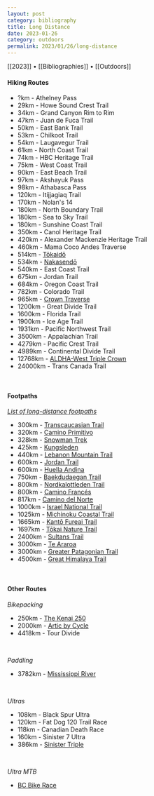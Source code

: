 ```yaml
---
layout: post
category: bibliography
title: Long Distance
date: 2023-01-26
category: outdoors
permalink: 2023/01/26/long-distance
---
```


[[2023]] • [[Bibliographies]] • [[Outdoors]]

#### Hiking Routes

* ?km - Athelney Pass
* 29km - Howe Sound Crest Trail
* 34km - Grand Canyon Rim to Rim
* 47km - Juan de Fuca Trail
* 50km - East Bank Trail
* 53km - Chilkoot Trail
* 54km - Laugavegur Trail
* 61km - North Coast Trail
* 74km - HBC Heritage Trail
* 75km - West Coast Trail
* 90km - East Beach Trail
* 97km - Akshayuk Pass
* 98km - Athabasca Pass
* 120km - Itijjagiaq Trail
* 170km - Nolan's 14
* 180km - North Boundary Trail
* 180km - Sea to Sky Trail
* 180km - Sunshine Coast Trail
* 350km - Canol Heritage Trail
* 420km - Alexander Mackenzie Heritage Trail
* 460km - Mama Coco Andes Traverse
* 514km - [Tōkaidō](https://en.wikipedia.org/wiki/T%C5%8Dkaid%C5%8D_(road))
* 534km - [Nakasendō](https://en.m.wikipedia.org/wiki/Nakasend%C5%8D)
* 540km - East Coast Trail
* 675km - Jordan Trail
* 684km - Oregon Coast Trail
* 782km - Colorado Trail
* 965km - [Crown Traverse](https://gearjunkie.com/endurance/running/crown-traverse-mike-foote-mike-wolfe)
* 1200km - Great Divide Trail
* 1600km - Florida Trail
* 1900km - Ice Age Trail
* 1931km - Pacific Northwest Trail
* 3500km - Appalachian Trail
* 4279km - Pacific Crest Trail
* 4989km - Continental Divide Trail
* 12768km - [ALDHA-West Triple Crown](https://www.aldhawest.org/triple-crown)
* 24000km - Trans Canada Trail

<br>


#### Footpaths

[*List of long-distance footpaths*](https://en.m.wikipedia.org/wiki/List_of_long-distance_footpaths)

* 300km - [Transcaucasian Trail](https://en.m.wikipedia.org/wiki/Transcaucasian_Trail)
* 320km - [Camino Primitivo](https://en.m.wikipedia.org/wiki/Camino_Primitivo)
* 328km - [Snowman Trek](https://en.m.wikipedia.org/wiki/Snowman_Trek)
* 425km - [Kungsleden](https://en.m.wikipedia.org/wiki/Kungsleden)
* 440km - [Lebanon Mountain Trail](https://en.m.wikipedia.org/wiki/Lebanon_Mountain_Trail)
* 600km - [Jordan Trail](https://en.m.wikipedia.org/wiki/Jordan_Trail)
* 600km - [Huella Andina](https://huellaandinatrail.com/)
* 750km - [Baekdudaegan Trail](https://en.m.wikipedia.org/wiki/Baekdudaegan)
* 800km - [Nordkalottleden Trail](https://en.m.wikipedia.org/wiki/Nordkalottruta)
* 800km - [Camino Francés](https://en.m.wikipedia.org/wiki/French_Way)
* 817km - [Camino del Norte](https://en.m.wikipedia.org/wiki/Northern_Way)
* 1000km - [Israel National Trail](https://en.m.wikipedia.org/wiki/Israel_National_Trail)
* 1025km - [Michinoku Coastal Trail](https://en.m.wikipedia.org/wiki/Michinoku_Coastal_Trail)
* 1665km - [Kantō Fureai Trail](https://en.m.wikipedia.org/wiki/Kant%C5%8D_Fureai_Trail)
* 1697km - [Tōkai Nature Trail](https://en.m.wikipedia.org/wiki/T%C5%8Dkai_Nature_Trail)
* 2400km - [Sultans Trail](https://en.m.wikipedia.org/wiki/Sultans_Trail)
* 3000km - [Te Araroa](https://en.m.wikipedia.org/wiki/Te_Araroa)
* 3000km - [Greater Patagonian Trail](https://en.m.wikipedia.org/wiki/Hiking_in_Chile#Greater_Patagonian_Trail)
* 4500km - [Great Himalaya Trail](https://en.m.wikipedia.org/wiki/Great_Himalaya_Trail)

<br>

#### Other Routes

*Bikepacking*

* 250km - [The Kenai 250](https://bikepacking.com/routes/kenai-250/)
* 2000km - [Artic by Cycle](https://www.bikeland.fi/en/arcticbycycle)
* 4418km - Tour Divide

<br>


*Paddling*

* 3782km - [Mississippi River](https://gearjunkie.com/boats-water/dale-greybeard-sanders-interview)

<br>


*Ultras*

* 108km - Black Spur Ultra
* 120km - Fat Dog 120 Trail Race
* 118km - Canadian Death Race
* 160km - Sinister 7 Ultra
* 386km - [Sinister Triple](https://www.sinistersports.ca/sinistertriple)

<br>

*Ultra MTB*

* [BC Bike Race](https://bcbikerace.com/)
